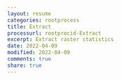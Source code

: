 ```yaml
---
layout: resume
categories: rootprocess
title: Extract
processurl: rootprocid-Extract
excerpt: Extract raster statistics
date: 2022-04-09
modified: 2022-04-09
comments: true
share: true
---
```


